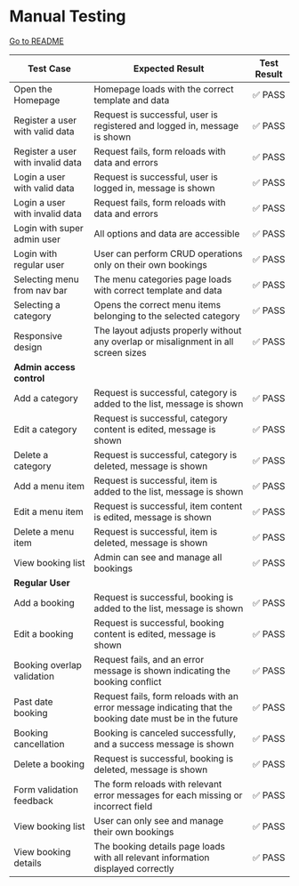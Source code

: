 # Manual Testing

[Go to README](README.md)

| Test Case                         | Expected Result                                                                                | Test Result |
|-----------------------------------|-----------------------------------------------------------------------------------------------|-------------|
| Open the Homepage                 | Homepage loads with the correct template and data                                              | ✅ PASS      |
| Register a user with valid data   | Request is successful, user is registered and logged in, message is shown                      | ✅ PASS      |
| Register a user with invalid data | Request fails, form reloads with data and errors                                               | ✅ PASS      |
| Login a user with valid data      | Request is successful, user is logged in, message is shown                                     | ✅ PASS      |
| Login a user with invalid data    | Request fails, form reloads with data and errors                                               | ✅ PASS      |
| Login with super admin user       | All options and data are accessible                                                            | ✅ PASS      |
| Login with regular user           | User can perform CRUD operations only on their own bookings                                    | ✅ PASS      |
| Selecting menu from nav bar       | The menu categories page loads with correct template and data                                  | ✅ PASS      |
| Selecting a category              | Opens the correct menu items belonging to the selected category                                | ✅ PASS      |
| Responsive design                 | The layout adjusts properly without any overlap or misalignment in all screen sizes            | ✅ PASS      |
| **Admin access control**          |                                                                                               |             |
| Add a category                    | Request is successful, category is added to the list, message is shown                         | ✅ PASS      |
| Edit a category                   | Request is successful, category content is edited, message is shown                            | ✅ PASS      |
| Delete a category                 | Request is successful, category is deleted, message is shown                                   | ✅ PASS      |
| Add a menu item                   | Request is successful, item is added to the list, message is shown                             | ✅ PASS      |
| Edit a menu item                  | Request is successful, item content is edited, message is shown                                | ✅ PASS      |
| Delete a menu item                | Request is successful, item is deleted, message is shown                                       | ✅ PASS      |
| View booking list                 | Admin can see and manage all bookings                                                          | ✅ PASS      |
| **Regular User**                  |                                                                                               |             |
| Add a booking                     | Request is successful, booking is added to the list, message is shown                          | ✅ PASS      |
| Edit a booking                    | Request is successful, booking content is edited, message is shown                             | ✅ PASS      |
| Booking overlap validation        | Request fails, and an error message is shown indicating the booking conflict                   | ✅ PASS      |
| Past date booking                 | Request fails, form reloads with an error message indicating that the booking date must be in the future | ✅ PASS      |
| Booking cancellation              | Booking is canceled successfully, and a success message is shown                               | ✅ PASS      |
| Delete a booking                  | Request is successful, booking is deleted, message is shown                                    | ✅ PASS      |
| Form validation feedback          | The form reloads with relevant error messages for each missing or incorrect field              | ✅ PASS      |
| View booking list                 | User can only see and manage their own bookings                                                | ✅ PASS      |
| View booking details              | The booking details page loads with all relevant information displayed correctly               | ✅ PASS      |
